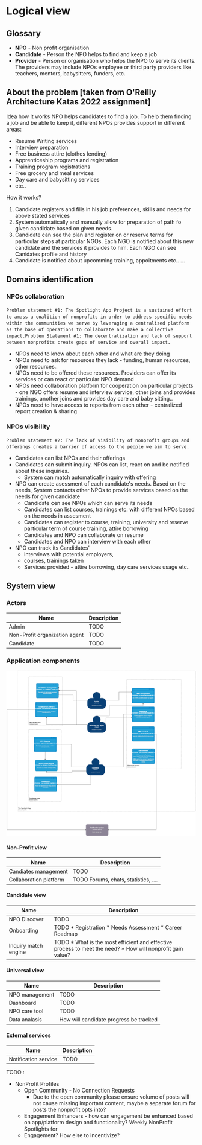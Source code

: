 # Logical view 


## Glossary
* **NPO** - Non profit organisation
* **Candidate** - Person the NPO helps to find and keep a job
* **Provider** - Person or organisation who helps the NPO to serve its clients. The providers may include NPOs employee or third party providers like teachers, mentors, babysitters, funders, etc.



## About the problem [taken from O'Reilly Architecture Katas 2022 assignment]
Idea how it works
NPO helps candidates to find a job. To help them finding a job and be able to keep it, different NPOs provides support in different areas:

* Resume Writing services
* Interview preparation
* Free business attire (clothes lending)
* Apprenticeship programs and registration
* Training program registrations
* Free grocery and meal services
* Day care and babysitting services
* etc..

How it works?

1. Candidate registers and fills in his job preferences, skills and needs for above stated services
2. System automatically and manually allow for preparation of path fo given candidate based on given needs.
3. Candidate can see the plan and register on or reserve terms for particular steps at particular NGOs. Each NGO is notified about this new candidate and the services it provides to him. Each NGO can see Canidates profile and history
4. Candidate is notified about upcomming training, appoitments etc..
…

## Domains identification

### NPOs collaboration
`Problem statement #1: The Spotlight App Project is a sustained effort to amass a coalition of nonprofits in order to address specific needs within the communities we serve by leveraging a centralized platform as the base of operations to collaborate and make a collective impact.Problem Statement #1: The decentralization and lack of support between nonprofits create gaps of service and overall impact.`

 * NPOs need to know about each other and what are they doing
 * NPOs need to ask for resources they lack - funding, human resources, other resources..
 * NPOs need to be offered these resources. Providers can offer its services or can react or particular NPO demand
 * NPOs need collaboration platform for cooperation on particular projects  - one NGO offers resume and interview service, other joins and provides trainings, another joins and provides day care and baby sitting..
 * NPOs need to have access to reports from each other - centralized report creation & sharing

### NPOs visibility
`Problem statement #2: The lack of visibility of nonprofit groups and offerings creates a barrier of access to the people we aim to serve.`

 * Candidates can list NPOs and their offerings
 * Candidates can submit inquiry. NPOs can list, react on and be notified about these inquiries.
   * System can match automatically inquiry with offering
 * NPO can create asessment of each candidate's needs. Based on the needs, System contacts other NPOs to provide services based on the needs for given candidate
   * Candidate cen see NPOs which can serve its needs
   * Candidates can list courses, trainings etc. with different NPOs based on the needs in assesment
   * Candidates can register to course, training, university and reserve particular term of course training, attire borrowing
   * Candidates and NPO can collaborate on resume
   * Candidates and NPO can interview with each other
 * NPO can track its Candidates'
   * interviews with potential employers,
   * courses, trainings taken
   * Services provided - attire borrowing, day care services usage etc..


## System view

### Actors

| Name                          | Description |
|-------------------------------|-------------|
| Admin                         | TODO        |
| Non-Profit organization agent | TODO        |
| Candidate                     | TODO        |


 

### Application components

![](../assets/logical_view_01.png)

#### Non-Profit view
| Name                   | Description                          |
|------------------------|--------------------------------------|
| Candiates management   | TODO                                 |
| Collaboration platform | TODO Forums, chats, statistics, .... |



#### Candidate view
| Name                 | Description                                                                                                     |
|----------------------|-----------------------------------------------------------------------------------------------------------------|
| NPO Discover         | TODO                                                                                                            |
| Onboarding           | TODO     * Registration * Needs Assessment * Career Roadmap                                                     |
| Inquiry match engine | TODO   * What is the most efficient and effective process to meet the need?    * How will nonprofit gain value? |


#### Universal view
| Name           | Description |
|----------------|-------------|
| NPO management | TODO        |
| Dashboard      | TODO        |
| NPO care tool  | TODO        |
| Data analasis  | How will candidate progress be tracked        |

#### External services
| Name                 | Description |
|----------------------|-------------|
| Notification service | TODO        |



TODO :

* NonProfit Profiles
    * Open Community - No Connection Requests
        *  Due to the open community please ensure volume of posts will not cause missing important content, maybe a separate forum for posts the nonprofit opts into?
    * Engagement Enhancers - how can engagement be enhanced based on app/platform design and functionality? Weekly NonProfit Spotlights for
    * Engagement? How else to incentivize?